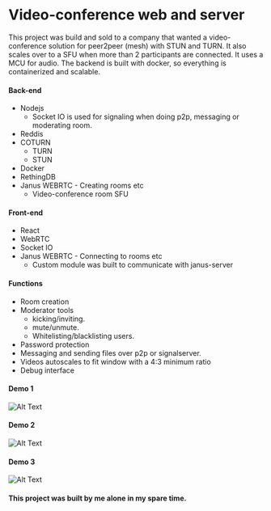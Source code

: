 # Video-conference web and server

This project was build and sold to a company that wanted a video-conference solution for peer2peer (mesh) with STUN and TURN. It also scales over to a SFU when more than 2 participants are connected. It uses a MCU for audio. The backend is built with docker, so everything is containerized and scalable.

#### Back-end
  - Nodejs
    - Socket IO is used for signaling when doing p2p, messaging or moderating room.
  - Reddis
  - COTURN
    - TURN
    - STUN
  - Docker
  - RethingDB
  - Janus WEBRTC - Creating rooms etc
    - Video-conference room SFU


#### Front-end
  - React
  - WebRTC
  - Socket IO
  - Janus WEBRTC - Connecting to rooms etc
    - Custom module was built to communicate with janus-server


#### Functions
  - Room creation
  - Moderator tools 
    - kicking/inviting.
    - mute/unmute.
    - Whitelisting/blacklisting users.
  - Password protection
  - Messaging and sending files over p2p or signalserver.
  - Videos autoscales to fit window with a 4:3 minimum ratio 
  - Debug interface

#### Demo 1
![Alt Text](https://github.com/nexriz/video-conference/blob/main/video-conference1.gif)

#### Demo 2
![Alt Text](https://github.com/nexriz/video-conference/blob/main/video-conference2.gif)

#### Demo 3
![Alt Text](https://github.com/nexriz/video-conference/blob/main/video-conference3.gif)


#### This project was built by me alone in my spare time.

